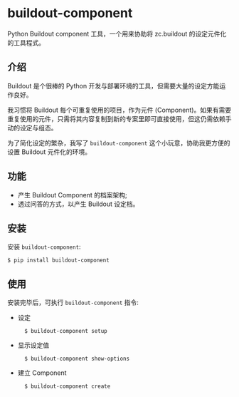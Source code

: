 # buildout-component

Python Buildout component 工具，一个用来协助将 zc.buildout 的设定元件化的工具程式。

## 介绍

Buildout 是个很棒的 Python 开发与部署环境的工具，但需要大量的设定方能运作良好。

我习惯将 Buildout 每个可重复使用的项目，作为元件 (Component)。如果有需要重复使用的元件，只需将其内容复制到新的专案里即可直接使用，但这仍需依赖手动的设定与组态。

为了简化设定的繁杂，我写了 `buildout-component` 这个小玩意，协助我更方便的设置 Buildout 元件化的环境。

## 功能

- 产生 Buildout Component 的档案架构;
- 透过问答的方式，以产生 Buildout 设定档。

## 安装

安装 `buildout-component`:

    $ pip install buildout-component

## 使用

安装完毕后，可执行 `buildout-component` 指令:

- 设定

        $ buildout-component setup

- 显示设定值

        $ buildout-component show-options

- 建立 Component

        $ buildout-component create

